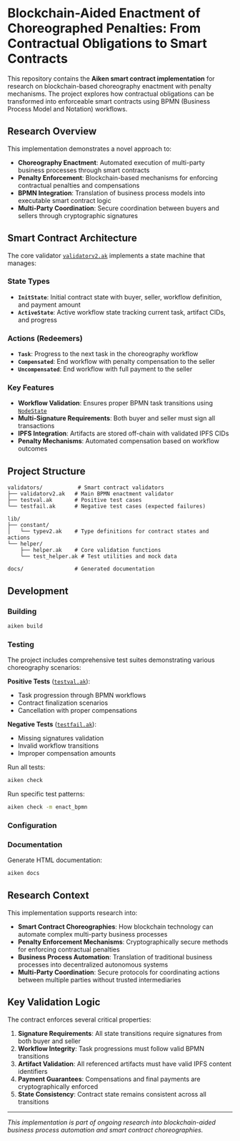 # Blockchain-Aided Enactment of Choreographed Penalties: From Contractual Obligations to Smart Contracts

This repository contains the **Aiken smart contract implementation** for research on blockchain-based choreography enactment with penalty mechanisms. The project explores how contractual obligations can be transformed into enforceable smart contracts using BPMN (Business Process Model and Notation) workflows.

## Research Overview

This implementation demonstrates a novel approach to:
- **Choreography Enactment**: Automated execution of multi-party business processes through smart contracts
- **Penalty Enforcement**: Blockchain-based mechanisms for enforcing contractual penalties and compensations
- **BPMN Integration**: Translation of business process models into executable smart contract logic
- **Multi-Party Coordination**: Secure coordination between buyers and sellers through cryptographic signatures

## Smart Contract Architecture

The core validator [`validatorv2.ak`](validators/validatorv2.ak) implements a state machine that manages:

### State Types
- **`InitState`**: Initial contract state with buyer, seller, workflow definition, and payment amount
- **`ActiveState`**: Active workflow state tracking current task, artifact CIDs, and progress

### Actions (Redeemers)
- **`Task`**: Progress to the next task in the choreography workflow
- **`Compensated`**: End workflow with penalty compensation to the seller
- **`Uncompensated`**: End workflow with full payment to the seller

### Key Features
- **Workflow Validation**: Ensures proper BPMN task transitions using [`NodeState`](lib/constant/typev2.ak) 
- **Multi-Signature Requirements**: Both buyer and seller must sign all transactions
- **IPFS Integration**: Artifacts are stored off-chain with validated IPFS CIDs
- **Penalty Mechanisms**: Automated compensation based on workflow outcomes

## Project Structure

```
validators/           # Smart contract validators
├── validatorv2.ak   # Main BPMN enactment validator
├── testval.ak       # Positive test cases
└── testfail.ak      # Negative test cases (expected failures)

lib/
├── constant/
│   └── typev2.ak    # Type definitions for contract states and actions
└── helper/
    ├── helper.ak    # Core validation functions
    └── test_helper.ak # Test utilities and mock data

docs/                # Generated documentation
```

## Development

### Building

```sh
aiken build
```

### Testing

The project includes comprehensive test suites demonstrating various choreography scenarios:

**Positive Tests** ([`testval.ak`](validators/testval.ak)):
- Task progression through BPMN workflows
- Contract finalization scenarios
- Cancellation with proper compensations

**Negative Tests** ([`testfail.ak`](validators/testfail.ak)):
- Missing signatures validation
- Invalid workflow transitions
- Improper compensation amounts

Run all tests:
```sh
aiken check
```

Run specific test patterns:
```sh
aiken check -m enact_bpmn
```

### Configuration

### Documentation

Generate HTML documentation:
```sh
aiken docs
```

## Research Context

This implementation supports research into:
- **Smart Contract Choreographies**: How blockchain technology can automate complex multi-party business processes
- **Penalty Enforcement Mechanisms**: Cryptographically secure methods for enforcing contractual penalties
- **Business Process Automation**: Translation of traditional business processes into decentralized autonomous systems
- **Multi-Party Coordination**: Secure protocols for coordinating actions between multiple parties without trusted intermediaries

## Key Validation Logic

The contract enforces several critical properties:
1. **Signature Requirements**: All state transitions require signatures from both buyer and seller
2. **Workflow Integrity**: Task progressions must follow valid BPMN transitions
3. **Artifact Validation**: All referenced artifacts must have valid IPFS content identifiers
4. **Payment Guarantees**: Compensations and final payments are cryptographically enforced
5. **State Consistency**: Contract state remains consistent across all transitions

---

*This implementation is part of ongoing research into blockchain-aided business process automation and smart contract choreographies.*